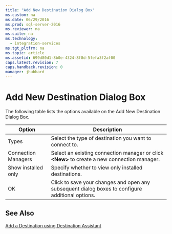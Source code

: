 ```yaml
---
title: "Add New Destination Dialog Box"
ms.custom: na
ms.date: 06/29/2016
ms.prod: sql-server-2016
ms.reviewer: na
ms.suite: na
ms.technology: 
  - integration-services
ms.tgt_pltfrm: na
ms.topic: article
ms.assetid: 699d80d1-8b0e-4324-8f8d-5fefa3f2af00
caps.latest.revision: 7
caps.handback.revision: 0
manager: jhubbard
---
```

# Add New Destination Dialog Box
The following table lists the options available on the Add New Destination Dialog Box.  
  
|Option|Description|  
|------------|-----------------|  
|Types|Select the type of destination you want to connect to.|  
|Connection Managers|Select an existing connection manager or click **<New\>** to create a new connection manager.|  
|Show installed only|Specify whether to view only installed destinations.|  
|OK|Click to save your changes and open any subsequent dialog boxes to configure additional options.|  
  
## See Also  
 [Add a Destination using Destination Assistant](../../Topics/TopicNameContainA/Add-a-Destination-using-Destination-Assistant.md)